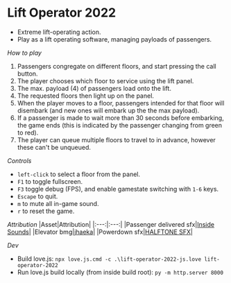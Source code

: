# Lift Operator 2022

* Extreme lift-operating action.
* Play as a lift operating software, managing payloads of passengers.

​*​How to play*
1. Passengers congregate on different floors, and start pressing the call button.
2. The player chooses which floor to service using the lift panel.
3. The max. payload (4) of passengers load onto the lift.
4. The requested floors then light up on the panel.
5. When the player moves to a floor, passengers intended for that floor will disembark (and new ones will embark up the the max payload).
6. If a passenger is made to wait more than 30 seconds before embarking, the game ends (this is indicated by the passenger changing from green to red).
7. The player can queue multiple floors to travel to in advance, however these can't be unqueued.

*Controls*
* `left-click` to select a floor from the panel.
* `F1` to toggle fullscreen.
* `F3` toggle debug (FPS), and enable gamestate switching with `1-6` keys.
* `Escape` to quit.
* `m` to mute all in-game sound.
* `r` to reset the game.

*Attribution*
|Asset|Attribution|
|:---:|:---:|
|Passenger delivered sfx|[Inside Sounds](https://www.youtube.com/watch?v=AO7nOa50vOc)|
|Elevator bmg|[jhaeka](https://joshuuu.itch.io/short-loopable-background-music)|
|Powerdown sfx|[HALFTONE SFX](https://void1gaming.itch.io/halftone-sound-effects-pack-lite)|

*Dev*
* Build love.js: `npx love.js.cmd -c .\lift-operator-2022-js.love lift-operator-2022`
* Run love.js build locally (from inside build root): `py -m http.server 8000`